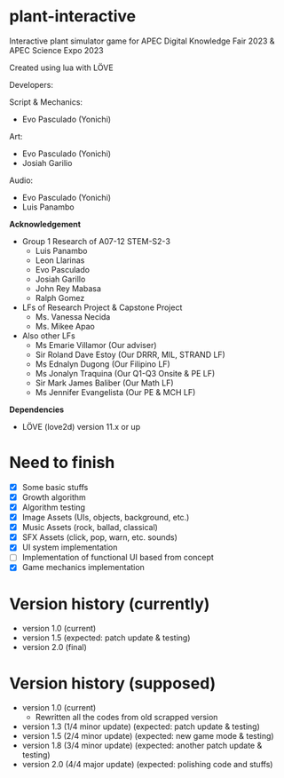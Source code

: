 # plant-interactive
Interactive plant simulator game for APEC Digital Knowledge Fair 2023 &amp; APEC Science Expo 2023

Created using lua with LÖVE

Developers:

Script & Mechanics:
- Evo Pasculado (Yonichi)

Art:
- Evo Pasculado (Yonichi)
- Josiah Garilio

Audio:
- Evo Pasculado (Yonichi)
- Luis Panambo

**Acknowledgement**
* Group 1 Research of A07-12 STEM-S2-3
    - Luis Panambo
    - Leon Llarinas
    - Evo Pasculado
    - Josiah Garillo
    - John Rey Mabasa
    - Ralph Gomez
* LFs of Research Project & Capstone Project
    - Ms. Vanessa Necida
    - Ms. Mikee Apao
* Also other LFs
    - Ms Emarie Villamor (Our adviser)
    - Sir Roland Dave Estoy (Our DRRR, MIL, STRAND LF)
    - Ms Ednalyn Dugong (Our Filipino LF)
    - Ms Jonalyn Traquina (Our Q1-Q3 Onsite & PE LF)
    - Sir Mark James Baliber (Our Math LF)
    - Ms Jennifer Evangelista (Our PE & MCH LF)

**Dependencies**
* LÖVE (love2d) version 11.x or up

# Need to finish

- [x] Some basic stuffs
- [x] Growth algorithm
- [x] Algorithm testing
- [x] Image Assets (UIs, objects, background, etc.)
- [x] Music Assets (rock, ballad, classical)
- [x] SFX Assets (click, pop, warn, etc. sounds)
- [x] UI system implementation
- [ ] Implementation of functional UI based from concept
- [x] Game mechanics implementation

# Version history (currently)
* version 1.0 (current)
* version 1.5 (expected: patch update & testing)
* version 2.0 (final)

# Version history (supposed)
* version 1.0 (current)
    - Rewritten all the codes from old scrapped version
* version 1.3 (1/4 minor update) (expected: patch update & testing)
* version 1.5 (2/4 minor update) (expected: new game mode & testing)
* version 1.8 (3/4 minor update) (expected: another patch update & testing)
* version 2.0 (4/4 major update) (expected: polishing code and stuffs)